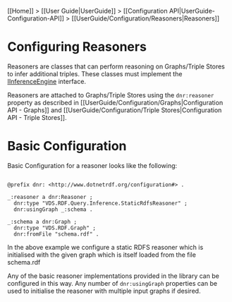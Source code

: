[[Home]] > [[User Guide|UserGuide]] > [[Configuration API|UserGuide-Configuration-API]] > [[UserGuide/Configuration/Reasoners|Reasoners]]

# Configuring Reasoners 

Reasoners are classes that can perform reasoning on Graphs/Triple Stores to infer additional triples. These classes must implement the [IInferenceEngine](http://www.dotnetrdf.org/api/index.asp?Topic=VDS.RDF.Query.Inference.IInferenceEngine) interface.

Reasoners are attached to Graphs/Triple Stores using the `dnr:reasoner` property as described in [[UserGuide/Configuration/Graphs|Configuration API - Graphs]] and [[UserGuide/Configuration/Triple Stores|Configuration API - Triple Stores]].

# Basic Configuration 

Basic Configuration for a reasoner looks like the following:

```turtle

@prefix dnr: <http://www.dotnetrdf.org/configuration#> .

_:reasoner a dnr:Reasoner ;
  dnr:type "VDS.RDF.Query.Inference.StaticRdfsReasoner" ;
  dnr:usingGraph _:schema .

_:schema a dnr:Graph ;
  dnr:type "VDS.RDF.Graph" ;
  dnr:fromFile "schema.rdf" .
```

In the above example we configure a static RDFS reasoner which is initialised with the given graph which is itself loaded from the file schema.rdf

Any of the basic reasoner implementations provided in the library can be configured in this way. Any number of `dnr:usingGraph` properties can be used to initialise the reasoner with multiple input graphs if desired.